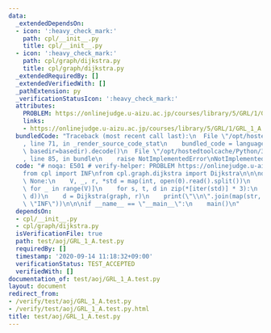 ```yaml
---
data:
  _extendedDependsOn:
  - icon: ':heavy_check_mark:'
    path: cpl/__init__.py
    title: cpl/__init__.py
  - icon: ':heavy_check_mark:'
    path: cpl/graph/dijkstra.py
    title: cpl/graph/dijkstra.py
  _extendedRequiredBy: []
  _extendedVerifiedWith: []
  _pathExtension: py
  _verificationStatusIcon: ':heavy_check_mark:'
  attributes:
    PROBLEM: https://onlinejudge.u-aizu.ac.jp/courses/library/5/GRL/1/GRL_1_A
    links:
    - https://onlinejudge.u-aizu.ac.jp/courses/library/5/GRL/1/GRL_1_A
  bundledCode: "Traceback (most recent call last):\n  File \"/opt/hostedtoolcache/Python/3.9.0/x64/lib/python3.9/site-packages/onlinejudge_verify/documentation/build.py\"\
    , line 71, in _render_source_code_stat\n    bundled_code = language.bundle(stat.path,\
    \ basedir=basedir).decode()\n  File \"/opt/hostedtoolcache/Python/3.9.0/x64/lib/python3.9/site-packages/onlinejudge_verify/languages/python.py\"\
    , line 85, in bundle\n    raise NotImplementedError\nNotImplementedError\n"
  code: "# noqa: E501 # verify-helper: PROBLEM https://onlinejudge.u-aizu.ac.jp/courses/library/5/GRL/1/GRL_1_A\n\
    from cpl import INF\nfrom cpl.graph.dijkstra import Dijkstra\n\n\ndef main() ->\
    \ None:\n    V, _, r, *std = map(int, open(0).read().split())\n    graph = [[]\
    \ for _ in range(V)]\n    for s, t, d in zip(*[iter(std)] * 3):\n        graph[s].append((t,\
    \ d))\n    d = Dijkstra(graph, r)\n    print(\"\\n\".join(map(str, d.cost)).replace(str(INF),\
    \ \"INF\"))\n\n\nif __name__ == \"__main__\":\n    main()\n"
  dependsOn:
  - cpl/__init__.py
  - cpl/graph/dijkstra.py
  isVerificationFile: true
  path: test/aoj/GRL_1_A.test.py
  requiredBy: []
  timestamp: '2020-09-14 11:18:32+09:00'
  verificationStatus: TEST_ACCEPTED
  verifiedWith: []
documentation_of: test/aoj/GRL_1_A.test.py
layout: document
redirect_from:
- /verify/test/aoj/GRL_1_A.test.py
- /verify/test/aoj/GRL_1_A.test.py.html
title: test/aoj/GRL_1_A.test.py
---
```

